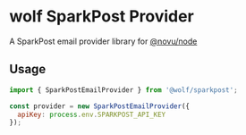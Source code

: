 # wolf SparkPost Provider

A SparkPost email provider library for [@novu/node](https://github.com/wolfhq/wolf)

## Usage

```javascript
import { SparkPostEmailProvider } from '@wolf/sparkpost';

const provider = new SparkPostEmailProvider({
  apiKey: process.env.SPARKPOST_API_KEY
});
```
